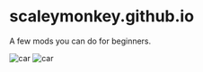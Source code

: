 # scaleymonkey.github.io 

A few mods you can do for beginners.

![car](https://wallpapers.com/images/featured/4k-car-g6a4f0e15hkua5oa.jpg)
![car](https://images.unsplash.com/photo-1493238792000-8113da705763?fm=jpg&w=3000&auto=format&fit=crop&q=60&ixlib=rb-4.0.3&ixid=M3wxMjA3fDB8MHxleHBsb3JlLWZlZWR8MTN8fHxlbnwwfHx8fHw%3D)

